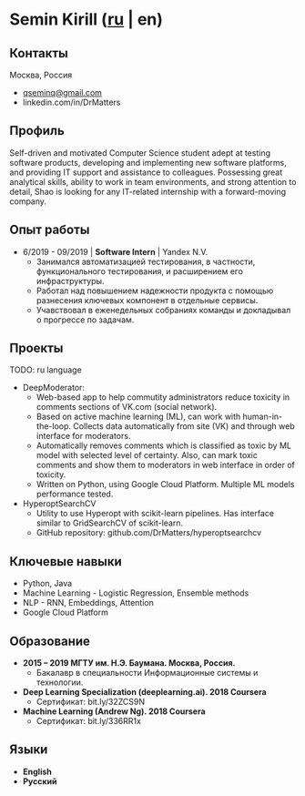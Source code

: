 # Semin Kirill ([ru](https://DrMatters.github.io/resume-ru) | en)
## Контакты
Москва, Россия
 - qseminq@gmail.com
 - linkedin.com/in/DrMatters

## Профиль
Self-driven and motivated Computer Science student adept at testing software products, developing and implementing new software platforms, and providing IT support and assistance to colleagues. Possessing great analytical skills, ability to work in team environments, and strong attention to detail, Shao is looking for any IT-related internship with a forward-moving company.

## Опыт работы
 - 6/2019 - 09/2019 | **Software Intern** | Yandex N.V.
   - Занимался автоматизацией тестирования, в частности, функционального тестирования, и расширением его инфраструктуры.
   - Работал над повышением надежности продукта с помощью разнесения ключевых компонент в отдельные сервисы.
   - Учавствовал в еженедельных собраниях команды и докладывал о прогрессе по задачам.

## Проекты
TODO: ru language
- DeepModerator:
   - Web-based app to help commutity administrators reduce toxicity in comments sections of VK.com (social network).
   - Based on active machine learning (ML), can work with human-in-the-loop. Collects data automatically from site (VK) and through web interface for moderators.
   - Automatically removes comments which is classified as toxic by ML model with selected level of certainty. Also, can mark toxic comments and show them to moderators in web interface in order of toxicity.
   - Written on Python, using Google Cloud Platform. Multiple ML models performance tested.
- HyperoptSearchCV
   - Utility to use Hyperopt with scikit-learn pipelines. Has interface similar to GridSearchCV of scikit-learn.
   - GitHub repository: github.com/DrMatters/hyperoptsearchcv

## Ключевые навыки
 - Python, Java
 - Machine Learning - Logistic Regression, Ensemble methods
 - NLP - RNN, Embeddings, Attention
 - Google Cloud Platform

## Образование
 - **2015 – 2019 МГТУ им. Н.Э. Баумана. Москва, Россия.**
 	- Бакалавр в специальности Информационные системы и технологии.
 - **Deep Learning Specialization (deeplearning.ai). 2018 Coursera**
 	- Сертификат: bit.ly/32ZCS9N
  - **Machine Learning (Andrew Ng). 2018 Coursera**
 	- Сертификат: bit.ly/336RR1x

## Языки
 - **English**
 - **Русский**